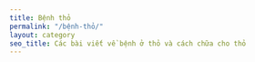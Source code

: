 ```yaml
---
title: Bệnh thỏ
permalink: "/bệnh-thỏ/"
layout: category
seo_title: Các bài viết về bệnh ở thỏ và cách chữa cho thỏ
---
```

